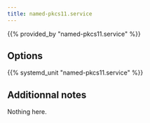 ```yaml
---
title: named-pkcs11.service
---
```


{{% provided_by "named-pkcs11.service" %}}

## Options

{{% systemd_unit "named-pkcs11.service" %}}

## Additionnal notes

Nothing here.